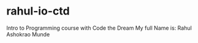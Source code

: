 # rahul-io-ctd
Intro to Programming course with Code the Dream
My full Name is: Rahul Ashokrao Munde